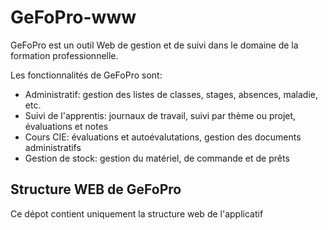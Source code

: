 # GeFoPro-www
GeFoPro est un outil Web de gestion et de suivi dans le domaine de la formation professionnelle.

Les fonctionnalités de GeFoPro sont:
* Administratif: gestion des listes de classes, stages, absences, maladie, etc.
* Suivi de l'apprentis: journaux de travail, suivi par thème ou projet, évaluations et notes
* Cours CIE: évaluations et autoévalutations, gestion des documents administratifs
* Gestion de stock: gestion du matériel, de commande et de prêts

## Structure WEB de GeFoPro
Ce dépot contient uniquement la structure web de l'applicatif
